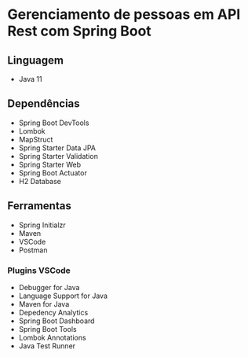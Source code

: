 # Gerenciamento de pessoas em API Rest com Spring Boot
## Linguagem
* Java 11

## Dependências
* Spring Boot DevTools
* Lombok
* MapStruct
* Spring Starter Data JPA
* Spring Starter Validation
* Spring Starter Web
* Spring Boot Actuator
* H2 Database

## Ferramentas
* Spring Initialzr
* Maven
* VSCode
* Postman

### Plugins VSCode
* Debugger for Java
* Language Support for Java
* Maven for Java
* Depedency Analytics
* Spring Boot Dashboard
* Spring Boot Tools
* Lombok Annotations
* Java Test Runner